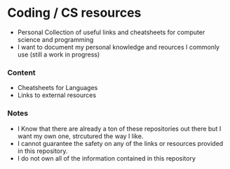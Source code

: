 # Coding / CS resources
- Personal Collection of useful links and cheatsheets for computer science and programming
- I want to document my personal knowledge and reources I commonly use (still a work in progress)

### Content
- Cheatsheets for Languages
- Links to external resources

### Notes
- I Know that there are already a ton of these repositories out there but I want my own one, strcutured the way I like.
- I cannot guarantee the safety on any of the links or resources provided in this repository.
- I do not own all of the information contained in this repository
